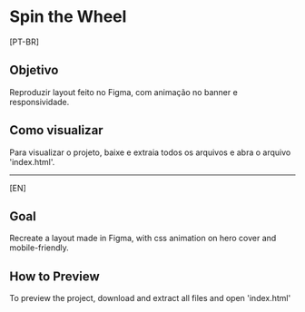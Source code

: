# Spin the Wheel

[PT-BR]
## Objetivo
Reproduzir layout feito no Figma, com animação no banner e responsividade.

## Como visualizar
Para visualizar o projeto, baixe e extraia todos os arquivos e abra o arquivo 'index.html'.

<hr>

[EN]
## Goal
Recreate a layout made in Figma, with css animation on hero cover and mobile-friendly.

## How to Preview
To preview the project, download and extract all files and open 'index.html'

